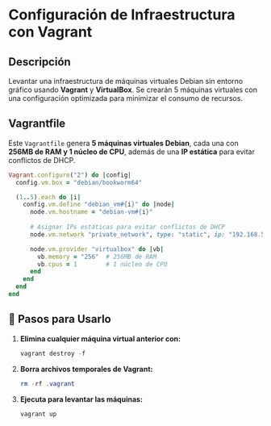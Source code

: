 # Configuración de Infraestructura con Vagrant

## Descripción
 Levantar una infraestructura de máquinas virtuales Debian sin entorno gráfico usando **Vagrant** y **VirtualBox**. 
 Se crearán 5 máquinas virtuales con una configuración optimizada para minimizar el consumo de recursos.

##  Vagrantfile
Este `Vagrantfile` genera **5 máquinas virtuales Debian**, cada una con **256MB de RAM y 1 núcleo de CPU**, además de una **IP estática** para evitar conflictos de DHCP.

```ruby
Vagrant.configure("2") do |config|
  config.vm.box = "debian/bookworm64"

  (1..5).each do |i|
    config.vm.define "debian_vm#{i}" do |node|
      node.vm.hostname = "debian-vm#{i}"
      
      # Asignar IPs estáticas para evitar conflictos de DHCP
      node.vm.network "private_network", type: "static", ip: "192.168.56.1#{i}"

      node.vm.provider "virtualbox" do |vb|
        vb.memory = "256"  # 256MB de RAM
        vb.cpus = 1        # 1 núcleo de CPU
      end
    end
  end
end
```
## 🔹 Pasos para Usarlo

1. **Elimina cualquier máquina virtual anterior con:**
   ```powershell
   vagrant destroy -f
   ```

2. **Borra archivos temporales de Vagrant:**
   ```powershell
   rm -rf .vagrant
   ```

3. **Ejecuta para levantar las máquinas:**
   ```powershell
   vagrant up
   ```
